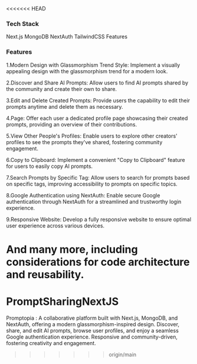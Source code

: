 <<<<<<< HEAD
### Tech Stack

Next.js
MongoDB
NextAuth
TailwindCSS
Features

### Features
1.Modern Design with Glassmorphism Trend Style: Implement a visually appealing design with the glassmorphism trend for a modern look.

2.Discover and Share AI Prompts: Allow users to find AI prompts shared by the community and create their own to share.

3.Edit and Delete Created Prompts: Provide users the capability to edit their prompts anytime and delete them as necessary.

4.Page: Offer each user a dedicated profile page showcasing their created prompts, providing an overview of their contributions.

5.View Other People's Profiles: Enable users to explore other creators' profiles to see the prompts they've shared, fostering community engagement.

6.Copy to Clipboard: Implement a convenient "Copy to Clipboard" feature for users to easily copy AI prompts.

7.Search Prompts by Specific Tag: Allow users to search for prompts based on specific tags, improving accessibility to prompts on specific topics.

8.Google Authentication using NextAuth: Enable secure Google authentication through NextAuth for a streamlined and trustworthy login experience.

9.Responsive Website: Develop a fully responsive website to ensure optimal user experience across various devices.

And many more, including considerations for code architecture and reusability.
=======
# PromptSharingNextJS
Promptopia : A collaborative platform built with Next.js, MongoDB, and NextAuth, offering a modern glassmorphism-inspired design. Discover, share, and edit AI prompts, browse user profiles, and enjoy a seamless Google authentication experience. Responsive and community-driven, fostering creativity and engagement.
>>>>>>> origin/main
